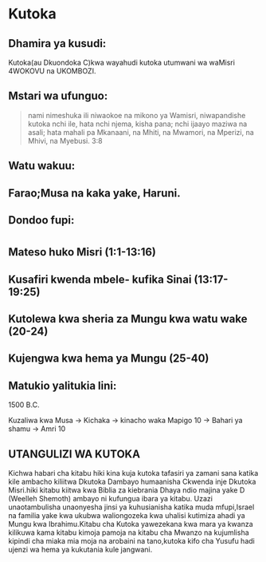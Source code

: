 <h1><span lang='swa'>Kutoka</span></h1>

<h2><span lang='swa'>Dhamira ya kusudi: </span></h2>
<p><span lang='swa'>Kutoka(au Dkuondoka C)kwa wayahudi kutoka utumwani wa waMisri 4WOKOVU na UKOMBOZI. </span></p>
<h2><span lang='swa'>Mstari wa ufunguo: </span></h2>
<blockquote><span lang='swa'>nami nimeshuka ili niwaokoe na mikono ya Wamisri&#44; niwapandishe kutoka nchi ile&#44; hata nchi njema&#44; kisha pana; nchi ijaayo maziwa na asali; hata mahali pa Mkanaani&#44; na Mhiti&#44; na Mwamori&#44; na Mperizi&#44; na Mhivi&#44; na Myebusi. 3:8 </span></blockquote>

<h2><span lang='swa'>Watu wakuu: </span></h2>
<h2><span lang='swa'>Farao;Musa na kaka yake&#44; Haruni. </span></h2>

<h2><span lang='swa'>Dondoo fupi: </span></h2>
<div class='emb-outline'><h1></h1>
<h2><span lang='swa'>Mateso huko Misri (1:1-13:16) </span></h2>
<h2><span lang='swa'>Kusafiri kwenda mbele- kufika Sinai (13:17-19:25) </span></h2>
<h2><span lang='swa'>Kutolewa kwa sheria za Mungu kwa watu wake (20-24) </span></h2>
<h2><span lang='swa'>Kujengwa kwa hema ya Mungu (25-40) </span></h2>
</div>

<h2><span lang='swa'>Matukio yalitukia lini: </span></h2>
<p><span lang='swa'>1500 B.C. </span></p>
<p><span lang='swa'>Kuzaliwa kwa Musa -> Kichaka -> kinacho waka Mapigo 10 -> Bahari ya shamu -> Amri 10 </span></p>

<h2><span lang='swa'>UTANGULIZI WA KUTOKA </span></h2>
<p><span lang='swa'>Kichwa habari cha kitabu hiki kina kuja kutoka tafasiri ya zamani sana katika kile ambacho kiliitwa Dkutoka Dambayo humaanisha Ckwenda inje Dkutoka Misri.hiki kitabu kiitwa kwa Biblia za kiebrania Dhaya ndio majina yake D (Weelleh Shemoth) ambayo ni kufungua ibara ya kitabu. Uzazi unaotambulisha unaonyesha jinsi ya kuhusianisha katika muda mfupi&#44;Israel na familia yake kwa ukubwa waliongozeka kwa uhalisi kutimiza ahadi ya Mungu kwa Ibrahimu.Kitabu cha Kutoka yawezekana kwa mara ya kwanza kilikuwa kama kitabu kimoja pamoja na kitabu cha Mwanzo na kujumlisha kipindi cha miaka mia moja na arobaini na tano&#44;kutoka kifo cha Yusufu hadi ujenzi wa hema ya kukutania kule jangwani. </span></p>
